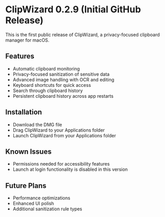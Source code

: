# ClipWizard 0.2.9 (Initial GitHub Release)

This is the first public release of ClipWizard, a privacy-focused clipboard manager for macOS.

## Features

- Automatic clipboard monitoring
- Privacy-focused sanitization of sensitive data
- Advanced image handling with OCR and editing
- Keyboard shortcuts for quick access
- Search through clipboard history
- Persistent clipboard history across app restarts

## Installation

- Download the DMG file
- Drag ClipWizard to your Applications folder
- Launch ClipWizard from your Applications folder

## Known Issues

- Permissions needed for accessibility features
- Launch at login functionality is disabled in this version

## Future Plans

- Performance optimizations
- Enhanced UI polish
- Additional sanitization rule types
